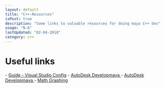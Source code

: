 ```yaml
---
layout: default
title: "C++-Resources"
isPost: true
description: "Some links to valuable resources for doing maya C++ dev"
usage: "N-A"
lastUpdated: "02-04-2018"
category: c++
---
```

<h1>Useful links</h1>
- <a class="post-link" href="http://www.hajimenakamura.com/hajime/cg/mll/startMll.shtml"> Guide - Visual Studio Config</a>
- <a class="post-link" href="http://www.autodesk.com/developmaya"> AutoDesk Developmaya </a>
- <a class="post-link" href="http://www.autodesk.com/developmaya"> AutoDesk Developmaya </a>
- <a class="post-link" href="https://www.desmos.com/calculator"> Math Graphing </a>

